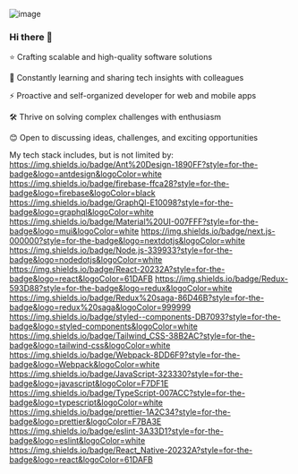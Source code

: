 ![image](https://github.com/dmitrokyrychuk/dmitrokyrychuk/assets/135112888/befb098e-2d26-4eb2-92f2-161216ddffe3)
### Hi there 👋

⭐️ Crafting scalable and high-quality software solutions

🌱 Constantly learning and sharing tech insights with colleagues

⚡️ Proactive and self-organized developer for web and mobile apps

🛠️ Thrive on solving complex challenges with enthusiasm

😊 Open to discussing ideas, challenges, and exciting opportunities

My tech stack includes, but is not limited by:
https://img.shields.io/badge/Ant%20Design-1890FF?style=for-the-badge&logo=antdesign&logoColor=white
https://img.shields.io/badge/firebase-ffca28?style=for-the-badge&logo=firebase&logoColor=black
https://img.shields.io/badge/GraphQl-E10098?style=for-the-badge&logo=graphql&logoColor=white
https://img.shields.io/badge/Material%20UI-007FFF?style=for-the-badge&logo=mui&logoColor=white
	https://img.shields.io/badge/next.js-000000?style=for-the-badge&logo=nextdotjs&logoColor=white
https://img.shields.io/badge/Node.js-339933?style=for-the-badge&logo=nodedotjs&logoColor=white
https://img.shields.io/badge/React-20232A?style=for-the-badge&logo=react&logoColor=61DAFB
https://img.shields.io/badge/Redux-593D88?style=for-the-badge&logo=redux&logoColor=white
https://img.shields.io/badge/Redux%20saga-86D46B?style=for-the-badge&logo=redux%20saga&logoColor=999999
https://img.shields.io/badge/styled--components-DB7093?style=for-the-badge&logo=styled-components&logoColor=white
https://img.shields.io/badge/Tailwind_CSS-38B2AC?style=for-the-badge&logo=tailwind-css&logoColor=white
https://img.shields.io/badge/Webpack-8DD6F9?style=for-the-badge&logo=Webpack&logoColor=white
https://img.shields.io/badge/JavaScript-323330?style=for-the-badge&logo=javascript&logoColor=F7DF1E
https://img.shields.io/badge/TypeScript-007ACC?style=for-the-badge&logo=typescript&logoColor=white
https://img.shields.io/badge/prettier-1A2C34?style=for-the-badge&logo=prettier&logoColor=F7BA3E
https://img.shields.io/badge/eslint-3A33D1?style=for-the-badge&logo=eslint&logoColor=white
https://img.shields.io/badge/React_Native-20232A?style=for-the-badge&logo=react&logoColor=61DAFB
